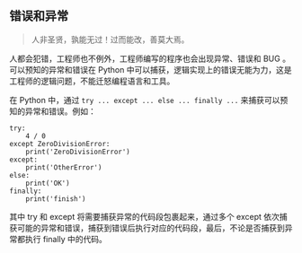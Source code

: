 ## 错误和异常 ##
> 人非圣贤，孰能无过！过而能改，善莫大焉。

人都会犯错，工程师也不例外，工程师编写的程序也会出现异常、错误和 BUG 。
可以预知的异常和错误在 Python 中可以捕获，逻辑实现上的错误无能为力，这是工程师的逻辑问题，不能迁怒编程语言和工具。

在 Python 中，通过 ```try ... except ... else ... finally ...``` 来捕获可以预知的异常和错误。例如：
```
try:
    4 / 0
except ZeroDivisionError:
    print('ZeroDivisionError')
except:
    print('OtherError')
else:
    print('OK')
finally:
    print('finish')
```

其中 try 和 except 将需要捕获异常的代码段包裹起来，通过多个 except 依次捕获可能的异常和错误，捕获到错误后执行对应的代码段，最后，不论是否捕获到异常都执行 finally 中的代码。
